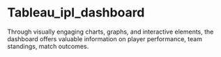 # Tableau_ipl_dashboard
Through visually engaging charts, graphs, and interactive elements, the dashboard offers valuable information on player performance, team standings, match outcomes.

